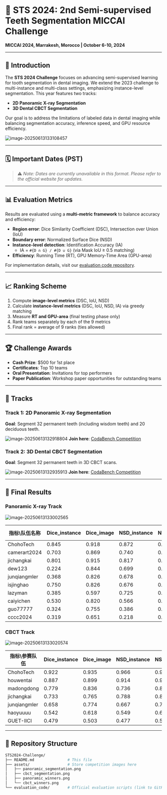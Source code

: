 # 🦷 STS 2024: 2nd Semi-supervised Teeth Segmentation MICCAI Challenge  
**MICCAI 2024, Marrakesh, Morocco | October 6-10, 2024**  

---

## 📌 Introduction  
The **STS 2024 Challenge** focuses on advancing semi-supervised learning for tooth segmentation in dental imaging. We extend the 2023 challenge to multi-instance and multi-class settings, emphasizing instance-level segmentation. This year features two tracks:  
- **2D Panoramic X-ray Segmentation**  
- **3D Dental CBCT Segmentation**  

Our goal is to address the limitations of labeled data in dental imaging while balancing segmentation accuracy, inference speed, and GPU resource efficiency.  

![image-20250613133108457](./assets/image-20250613133108457.png)

---

## 🗓️ Important Dates (PST)  
> ⚠️ *Note: Dates are currently unavailable in this format. Please refer to the official website for updates.*  

---

## 📊 Evaluation Metrics  
Results are evaluated using a **multi-metric framework** to balance accuracy and efficiency:  
- **Region error**: Dice Similarity Coefficient (DSC), Intersection over Union (IoU)  
- **Boundary error**: Normalized Surface Dice (NSD)  
- **Instance-level detection**: Identification Accuracy (IA)  
  - IA = `#{D ∩ G} / #{D ∪ G}` (via Mask IoU ≥ 0.5 matching)  
- **Efficiency**: Running Time (RT), GPU Memory-Time Area (GPU-area)  

For implementation details, visit our [evaluation code repository](https://github.com/STS-challenge/STS).   

---

## 📈 Ranking Scheme  
1. Compute **image-level metrics** (DSC, IoU, NSD)  
2. Calculate **instance-level metrics** (DSC, IoU, NSD, IA) via greedy matching  
3. Measure **RT and GPU-area** (final testing phase only)  
4. Rank teams separately by each of the 9 metrics  
5. Final rank = average of 9 ranks (ties allowed)  

---

## 🏆 Challenge Awards  
- **Cash Prize**: $500 for 1st place  
- **Certificates**: Top 10 teams  
- **Oral Presentation**: Invitations for top performers  
- **Paper Publication**: Workshop paper opportunities for outstanding teams  

---

## 🏁 Tracks  

### Track 1: 2D Panoramic X-ray Segmentation  
**Goal**: Segment 32 permanent teeth (including wisdom teeth) and 20 deciduous teeth.  

![image-20250613132918804](./assets/image-20250613132918804.png)
**Join here**: [CodaBench Competition](https://www.codabench.org/competitions/3024/#/pages-tab)   

### Track 2: 3D Dental CBCT Segmentation  
**Goal**: Segment 32 permanent teeth in 3D CBCT scans.  

![image-20250613132935913](./assets/image-20250613132935913.png)
**Join here**: [CodaBench Competition](https://www.codabench.org/competitions/3025/#/pages-tab)   

---

## 🏅 Final Results  
### Panoramic X-ray Track  

![image-20250613133002565](./assets/image-20250613133002565.png)

| 指标\队伍名称 | Dice_instance | Dice_image | NSD_instance | NSD_image | mIoU_instance | mIoU_image | Identification Accuracy | Time   | GPU_Consumption | Final Rank | Methods                                                      | GitHub                                                       |
| ------------- | ------------- | ---------- | ------------ | --------- | ------------- | ---------- | ----------------------- | ------ | --------------- | ---------- | ------------------------------------------------------------ | ------------------------------------------------------------ |
| ChohoTech     | 0.845         | 0.918      | 0.872        | 0.956     | 0.765         | 0.849      | 0.883                   | 13.291 | 7341.120        | 1          | [![img](https://github.com/wuchengyu123/MICCAI_STS2024/raw/main/ppt.png)](https://github.com/wuchengyu123/MICCAI_STS2024/tree/main/2d/1_choho_tech.pdf) | [![img](https://github.com/wuchengyu123/MICCAI_STS2024/raw/main/git.jpg)](https://github.com/fenglian425/STS2D) |
| camerart2024  | 0.703         | 0.869      | 0.740        | 0.907     | 0.613         | 0.771      | 0.734                   | 13.274 | 14250.980       | 2          | [![img](https://github.com/wuchengyu123/MICCAI_STS2024/raw/main/ppt.png)](https://github.com/wuchengyu123/MICCAI_STS2024/tree/main/2d/2_camerart.pdf) | [![img](https://github.com/wuchengyu123/MICCAI_STS2024/raw/main/git.jpg)](https://github.com/Liaaaar/2024-MICCAI-STS-2D) |
| jichangkai    | 0.801         | 0.915      | 0.817        | 0.944     | 0.734         | 0.859      | 0.832                   | 55.897 | 25461.260       | 3          | [![img](https://github.com/wuchengyu123/MICCAI_STS2024/raw/main/ppt.png)](https://github.com/wuchengyu123/MICCAI_STS2024/tree/main/2d/3_jichangkai.pdf) | [![img](https://github.com/wuchengyu123/MICCAI_STS2024/raw/main/git.jpg)](https://github.com/wuchengyu123/MICCAI_STS2024/tree/main/2d/1_choho_tech.pdf) |
| dew123        | 0.224         | 0.844      | 0.699        | 0.886     | 0.574         | 0.736      | 0.658                   | 13.906 | 15088.500       | 4          | [![img](https://github.com/wuchengyu123/MICCAI_STS2024/raw/main/ppt.png)](https://github.com/wuchengyu123/MICCAI_STS2024/tree/main/2d/4.pptx) | [![img](https://github.com/wuchengyu123/MICCAI_STS2024/raw/main/git.jpg)](https://github.com/Dew026/DICL) |
| junqiangmler  | 0.368         | 0.826      | 0.678        | 0.867     | 0.545         | 0.713      | 0.552                   | 14.047 | 12483.380       | 5          | [![img](https://github.com/wuchengyu123/MICCAI_STS2024/raw/main/ppt.png)](https://github.com/wuchengyu123/MICCAI_STS2024/tree/main/2d/2_camerart.pdf) | [![img](https://github.com/wuchengyu123/MICCAI_STS2024/raw/main/git.jpg)](https://github.com/junqiangchen/STS2024) |
| isjinghao     | 0.750         | 0.826      | 0.676        | 0.863     | 0.587         | 0.730      | 0.698                   | 21.134 | 27987.900       | 6          | [![img](https://github.com/wuchengyu123/MICCAI_STS2024/raw/main/ppt.png)](https://github.com/wuchengyu123/MICCAI_STS2024/tree/main/2d/6.pdf) | [![img](https://github.com/wuchengyu123/MICCAI_STS2024/raw/main/git.jpg)](https://github.com/jcwang123) |
| lazyman       | 0.385         | 0.597      | 0.725        | 0.870     | 0.347         | 0.430      | 0.086                   | 11.810 | 13910.320       | 7          | [![img](https://github.com/wuchengyu123/MICCAI_STS2024/raw/main/ppt.png)](https://github.com/wuchengyu123/MICCAI_STS2024/tree/main/2d/7.pdf) | [![img](https://github.com/wuchengyu123/MICCAI_STS2024/raw/main/git.jpg)](https://github.com/aicorein/STS2024-Semi-Supervised-Cross-Teaching) |
| caiyichen     | 0.530         | 0.820      | 0.566        | 0.855     | 0.492         | 0.703      | 0.574                   | 19.531 | 26666.571       | 8          | [![img](https://github.com/wuchengyu123/MICCAI_STS2024/raw/main/ppt.png)](https://github.com/wuchengyu123/MICCAI_STS2024/tree/main/2d/2_camerart.pdf) | [![img](https://github.com/wuchengyu123/MICCAI_STS2024/raw/main/git.jpg)](https://github.com/wuchengyu123/MICCAI_STS2024/tree/main/2d/1_choho_tech.pdf) |
| guo77777      | 0.324         | 0.755      | 0.386        | 0.803     | 0.285         | 0.614      | 0.279                   | 18.421 | 19694.260       | 9          | [![img](https://github.com/wuchengyu123/MICCAI_STS2024/raw/main/ppt.png)](https://github.com/wuchengyu123/MICCAI_STS2024/tree/main/2d/2_camerart.pdf) | [![img](https://github.com/wuchengyu123/MICCAI_STS2024/raw/main/git.jpg)](https://github.com/wuchengyu123/MICCAI_STS2024/tree/main/2d/1_choho_tech.pdf) |
| cccc2024      | 0.319         | 0.651      | 0.218        | 0.679     | 0.192         | 0.492      | 0.244                   | 13.462 | 17730.480       | 10         | [![img](https://github.com/wuchengyu123/MICCAI_STS2024/raw/main/ppt.png)](https://github.com/wuchengyu123/MICCAI_STS2024/tree/main/2d/10.pptx) | [![img](https://github.com/wuchengyu123/MICCAI_STS2024/raw/main/git.jpg)](https://github.com/SUTAN-01/MICCAI-STS-2024) |

### CBCT Track  

![image-20250613133020574](./assets/image-20250613133020574.png)

| 指标\参赛队伍 | Dice_instance | Dice_image | NSD_instance | NSD_image | mIoU_instance | mIoU_image | Identification Accuracy | Time | GPU_Consumption | AVG   | Final Rank | Methods                                                      | GitHub                                                       |
| ------------- | ------------- | ---------- | ------------ | --------- | ------------- | ---------- | ----------------------- | ---- | --------------- | ----- | ---------- | ------------------------------------------------------------ | ------------------------------------------------------------ |
| ChohoTech     | 0.922         | 0.935      | 0.966        | 0.974     | 0.863         | 0.879      | 0.984                   | 61   | 233660          | 1.444 | 1          | [![img](https://github.com/wuchengyu123/MICCAI_STS2024/raw/main/ppt.png)](https://github.com/wuchengyu123/MICCAI_STS2024/tree/main/3d/1.pdf) | [![img](https://github.com/wuchengyu123/MICCAI_STS2024/raw/main/git.jpg)](https://github.com/fenglian425/STS3D) |
| houwentai     | 0.887         | 0.899      | 0.914        | 0.922     | 0.849         | 0.862      | 0.922                   | 210  | 829283          | 2.778 | 2          | [![img](https://github.com/wuchengyu123/MICCAI_STS2024/raw/main/ppt.png)](https://github.com/wuchengyu123/MICCAI_STS2024/tree/main/3d/2.pdf) | [![img](https://github.com/wuchengyu123/MICCAI_STS2024/raw/main/git.jpg)](https://github.com/jcwang123) |
| madongdong    | 0.779         | 0.836      | 0.736        | 0.809     | 0.650         | 0.719      | 0.882                   | 53   | 48267           | 3.000 | 3          | [![img](https://github.com/wuchengyu123/MICCAI_STS2024/raw/main/ppt.png)](https://github.com/wuchengyu123/MICCAI_STS2024/tree/main/3d/3.pdf) | [![img](https://github.com/wuchengyu123/MICCAI_STS2024/raw/main/git.jpg)](https://github.com/kioic/STS_2024.git) |
| jichangkai    | 0.733         | 0.765      | 0.788        | 0.853     | 0.681         | 0.695      | 0.724                   | 215  | 377331          | 4.111 | 4          | [![img](https://github.com/wuchengyu123/MICCAI_STS2024/raw/main/ppt.png)](https://github.com/wuchengyu123/MICCAI_STS2024/tree/main/3d/4.pdf) | [![img](https://github.com/wuchengyu123/MICCAI_STS2024/raw/main/git.jpg)](https://www.codabench.org/competitions/3025/) |
| junqiangmler  | 0.658         | 0.774      | 0.667        | 0.774     | 0.584         | 0.685      | 0.656                   | 114  | 1004508         | 4.889 | 5          | [![img](https://github.com/wuchengyu123/MICCAI_STS2024/raw/main/ppt.png)](https://github.com/wuchengyu123/MICCAI_STS2024/tree/main/3d/5.docx) | [![img](https://github.com/wuchengyu123/MICCAI_STS2024/raw/main/git.jpg)](https://github.com/junqiangchen/STS2024) |
| haoyuuuu      | 0.542         | 0.618      | 0.549        | 0.631     | 0.501         | 0.543      | 0.561                   | 39   | 140239          | 5.000 | 6          | [![img](https://github.com/wuchengyu123/MICCAI_STS2024/raw/main/ppt.png)](https://github.com/wuchengyu123/MICCAI_STS2024/tree/main/3d/6.pdf) | [![img](https://github.com/wuchengyu123/MICCAI_STS2024/raw/main/git.jpg)](https://www.codabench.org/competitions/3025/) |
| GUET-IICI     | 0.479         | 0.503      | 0.477        | 0.503     | 0.438         | 0.465      | 0.473                   | 188  | 2064993         | 6.778 | 7          | [![img](https://github.com/wuchengyu123/MICCAI_STS2024/raw/main/ppt.png)](https://github.com/wuchengyu123/MICCAI_STS2024/tree/main/3d/7.pptx) | [![img](https://github.com/wuchengyu123/MICCAI_STS2024/raw/main/git.jpg)](https://github.com/magic-fortune/MICCAI2024) |

---

## 📁 Repository Structure  
```bash
STS2024-Challenge/  
├── README.md               # This file  
├── assets/                 # Store competition images here  
│   ├── panoramic_segmentation.png  
│   ├── cbct_segmentation.png  
│   ├── panoramic_winners.png  
│   └── cbct_winners.png  
└── evaluation_code/        # Official evaluation scripts (link to GitHub)  